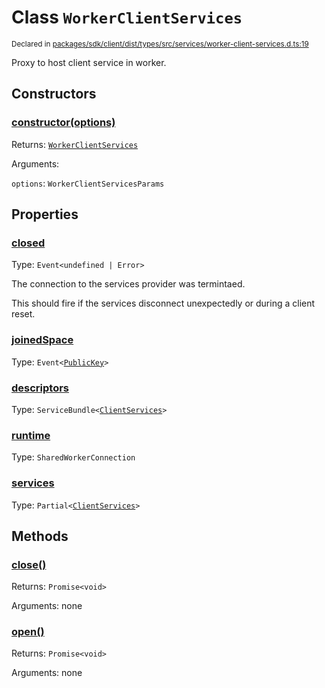 # Class `WorkerClientServices`
<sub>Declared in [packages/sdk/client/dist/types/src/services/worker-client-services.d.ts:19]()</sub>


Proxy to host client service in worker.

## Constructors
### [constructor(options)]()




Returns: <code>[WorkerClientServices](/api/@dxos/react-client/classes/WorkerClientServices)</code>

Arguments: 

`options`: <code>WorkerClientServicesParams</code>



## Properties
### [closed]()
Type: <code>Event&lt;undefined | Error&gt;</code>

The connection to the services provider was termintaed.

This should fire if the services disconnect unexpectedly or during a client reset.

### [joinedSpace]()
Type: <code>Event&lt;[PublicKey](/api/@dxos/react-client/classes/PublicKey)&gt;</code>



### [descriptors]()
Type: <code>ServiceBundle&lt;[ClientServices](/api/@dxos/react-client/types/ClientServices)&gt;</code>



### [runtime]()
Type: <code>SharedWorkerConnection</code>



### [services]()
Type: <code>Partial&lt;[ClientServices](/api/@dxos/react-client/types/ClientServices)&gt;</code>




## Methods
### [close()]()




Returns: <code>Promise&lt;void&gt;</code>

Arguments: none




### [open()]()




Returns: <code>Promise&lt;void&gt;</code>

Arguments: none




